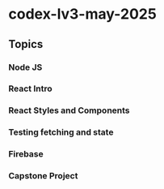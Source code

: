 # codex-lv3-may-2025

## Topics

### Node JS

### React Intro

### React Styles and Components

### Testing fetching and state

### Firebase

### Capstone Project